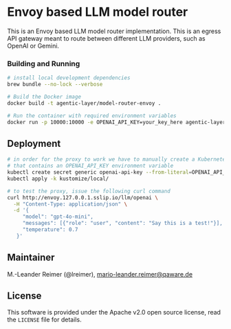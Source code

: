 # Envoy based LLM model router

This is an Envoy based LLM model router implementation. This is an egress API gateway
meant to route between different LLM providers, such as OpenAI or Gemini.

### Building and Running

```bash
# install local development dependencies
brew bundle --no-lock --verbose

# Build the Docker image
docker build -t agentic-layer/model-router-envoy .

# Run the container with required environment variables
docker run -p 10000:10000 -e OPENAI_API_KEY=your_key_here agentic-layer/model-router-envoy
```

## Deployment

```bash
# in order for the proxy to work we have to manually create a Kubernetes secret
# that contains an OPENAI_API_KEY environment variable
kubectl create secret generic openai-api-key --from-literal=OPENAI_API_KEY=$OPENAI_API_KEY
kubectl apply -k kustomize/local/

# to test the proxy, issue the following curl command
curl http://envoy.127.0.0.1.sslip.io/llm/openai \
  -H "Content-Type: application/json" \
  -d '{
     "model": "gpt-4o-mini",
     "messages": [{"role": "user", "content": "Say this is a test!"}],
     "temperature": 0.7
   }'
```

## Maintainer

M.-Leander Reimer (@lreimer), <mario-leander.reimer@qaware.de>

## License

This software is provided under the Apache v2.0 open source license, read the `LICENSE` file for details.